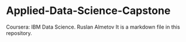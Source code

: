 # Applied-Data-Science-Capstone
Coursera: IBM Data Science. Ruslan Almetov
It is a markdown file in this repository.
